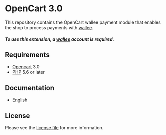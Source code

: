 # OpenCart 3.0

This repository contains the OpenCart  wallee payment module that enables the shop to process payments with [wallee](https://www.wallee.com).

##### To use this extension, a [wallee](https://www.wallee.com) account is required.

## Requirements

* [Opencart](https://www.opencart.com/) 3.0
* [PHP](http://php.net/) 5.6 or later

## Documentation

* [English](https://plugin-documentation.wallee.com/wallee-payment/opencart-3.0/1.0.24/docs/en/documentation.html)

## License

Please see the [license file](https://github.com/wallee-payment/opencart-3.0/blob/1.0.24/LICENSE) for more information.